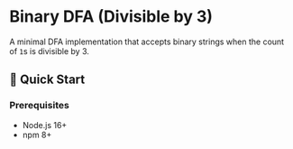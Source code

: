 # Binary DFA (Divisible by 3)

A minimal DFA implementation that accepts binary strings when the count of `1`s is divisible by 3.

## 🚀 Quick Start

### Prerequisites

- Node.js 16+
- npm 8+

